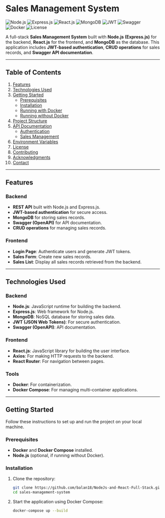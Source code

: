# Sales Management System

![Node.js](https://img.shields.io/badge/Node.js-14.x-green)
![Express.js](https://img.shields.io/badge/Express.js-4.x-blue)
![React.js](https://img.shields.io/badge/React.js-17.x-61DAFB)
![MongoDB](https://img.shields.io/badge/MongoDB-5.x-green)
![JWT](https://img.shields.io/badge/JWT-Authentication-orange)
![Swagger](https://img.shields.io/badge/Swagger-API%20Documentation-brightgreen)
![Docker](https://img.shields.io/badge/Docker-Containerization-2496ED)
![License](https://img.shields.io/badge/License-MIT-blue)

A full-stack **Sales Management System** built with **Node.js (Express.js)** for the backend, **React.js** for the frontend, and **MongoDB** as the database. This application includes **JWT-based authentication**, **CRUD operations** for sales records, and **Swagger API documentation**.

---

## Table of Contents

1. [Features](#features)
2. [Technologies Used](#technologies-used)
3. [Getting Started](#getting-started)
   - [Prerequisites](#prerequisites)
   - [Installation](#installation)
   - [Running with Docker](#running-with-docker)
   - [Running without Docker](#running-without-docker)
4. [Project Structure](#project-structure)
5. [API Documentation](#api-documentation)
   - [Authentication](#authentication)
   - [Sales Management](#sales-management)
6. [Environment Variables](#environment-variables)
7. [License](#license)
8. [Contributing](#contributing)
9. [Acknowledgments](#acknowledgments)
10. [Contact](#contact)

---

## Features

### Backend
- **REST API** built with Node.js and Express.js.
- **JWT-based authentication** for secure access.
- **MongoDB** for storing sales records.
- **Swagger (OpenAPI)** for API documentation.
- **CRUD operations** for managing sales records.

### Frontend
- **Login Page**: Authenticate users and generate JWT tokens.
- **Sales Form**: Create new sales records.
- **Sales List**: Display all sales records retrieved from the backend.

---

## Technologies Used

### Backend
- **Node.js**: JavaScript runtime for building the backend.
- **Express.js**: Web framework for Node.js.
- **MongoDB**: NoSQL database for storing sales data.
- **JWT (JSON Web Tokens)**: For secure authentication.
- **Swagger (OpenAPI)**: API documentation.

### Frontend
- **React.js**: JavaScript library for building the user interface.
- **Axios**: For making HTTP requests to the backend.
- **React Router**: For navigation between pages.

### Tools
- **Docker**: For containerization.
- **Docker Compose**: For managing multi-container applications.

---

## Getting Started

Follow these instructions to set up and run the project on your local machine.

### Prerequisites

- **Docker** and **Docker Compose** installed.
- **Node.js** (optional, if running without Docker).

### Installation

1. Clone the repository:
   ```bash
   git clone https://github.com/balan18/NodeJs-and-React-Full-Stack.git
   cd sales-management-system

2. Start the application using Docker Compose:
   ```bash
   docker-compose up --build
